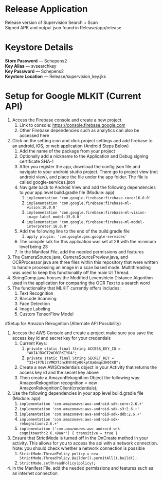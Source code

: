 # Release Application
Release version of Supervision Search + Scan<br/>
Signed APK and output json found in Release/app/release

# Keystore Details
**Store Password** — Schepens2 <br/>
**Key Alias** — svsearchkey <br/>
**Key Password** — Schepens2 <br/>
**Keystore Location** — Release/supervision_key.jks

# Setup for Google MLKIT (Current API)
1. Access the Firebase console and create a new project.
    1. Link to console: https://console.firebase.google.com
    2. Other Firebase dependencies such as analytics can also be accessed here
2. Click on the setting icon and click project settings and add firebase to an android, iOS, or web application (Android Steps Below)
    1. Add the name of the package from your project
    2. Optionally add a nickname to the Application and Debug signing certificate SHA-1
    3. After you register the app, download the config json file and navigate to your android studio project. There go to project view (not android view), and place the file under the app folder. The file is called google-services.json
    4. Navigate back to Android View and add the following dependencies to your app level build.gradle file (Module: app)
        1. `implementation 'com.google.firebase:firebase-core:16.0.0'`
        2. `implementation 'com.google.firebase:firebase-ml-vision:16.0.0'`
        3. `implementation 'com.google.firebase:firebase-ml-vision-image-label-model:15.0.0'`
        4. `implementation 'com.google.firebase:firebase-ml-model-interpreter:16.0.0'`
    5. Add the following line to the end of the build.gradle file
        1. `apply plugin: 'com.google.gms.google-services'`
    6. The compile sdk for this application was set at 28 with the minimum level being 23
    7. In the Manifest File, add the needed permissions and features
3. The CameraSource.java, CameraSourcePreview.java, and OCRProcessor.java are three files within this repository that were written to handle processing an image in a scan based mode. Multithreading was used to keep this functionality off the main UI Thread.
4. StringComp.java houses the Modified Levenshtein Distance Algorithm used in the application for comparing the OCR Text to a search word
5. The functionality that MLKIT currently offers includes:
    1. Text Recognition
    2. Barcode Scanning
    3. Face Detection
    4. Image Labeling
    5. Custom TensorFlow Model 

#Setup for Amazon Rekognition (Alternate API Possibility)
1. Access the AWS Console and create a project make sure you save the access key id and secret key for your credentials
    1. Current Keys:
        1. `private static final String ACCESS_KEY_ID = "AKIAJBXGT2WC6GRKIYDA";`
        2. `private static final String SECRET_KEY = "33+1F7blzVMKXTJncK9h9Iy0GkptUa6mqs3H0CKB";`
    2. Create a new AWSCredentials object in your Activity that returns the access key id and the secret key above
    3. Then create a AmazonRekognition Object the following way: <br/> AmazonRekognition recognition = new AmazonRekognitionClient(credentials); 
2. Use the following dependencies in your app level build.gradle file (Module: app)
    1. `implementation 'com.amazonaws:aws-android-sdk-core:2.6.+'`
    2. `implementation 'com.amazonaws:aws-android-sdk-s3:2.6.+'`
    3. `implementation 'com.amazonaws:aws-android-sdk-ddb:2.6.+'`
    4. `implementation 'com.amazonaws:aws-android-sdk-rekognition:2.6.+'`
    5. `implementation ('com.amazonaws:aws-android-sdk-cognitoauth:2.6.+@aar') { transitive = true }`
3. Ensure that StrictMode is turned off in the OnCreate method in your activity. This allows for you to access the api with a network connection. Note: you should check whether a network connection is possible 
    1. `StrictMode.ThreadPolicy policy = new StrictMode.ThreadPolicy.Builder().permitAll().build();`
    2. `StrictMode.setThreadPolicy(policy);` 
4. In the Manifest File, add the needed permissions and features such as an internet connection